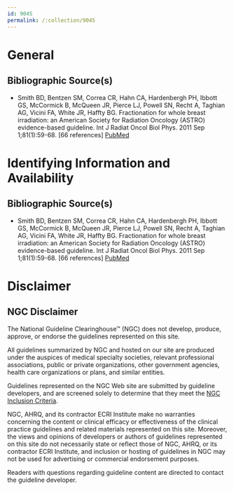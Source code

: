 ```yaml
---
id: 9045
permalink: /:collection/9045
---
```


# General

## Bibliographic Source(s)

- Smith BD, Bentzen SM, Correa CR, Hahn CA, Hardenbergh PH, Ibbott GS, McCormick B, McQueen JR, Pierce LJ, Powell SN, Recht A, Taghian AG, Vicini FA, White JR, Haffty BG. Fractionation for whole breast irradiation: an American Society for Radiation Oncology (ASTRO) evidence-based guideline. Int J Radiat Oncol Biol Phys. 2011 Sep 1;81(1):59-68. [66 references] [ PubMed ](http://www.ncbi.nlm.nih.gov/entrez/query.fcgi?cmd=Retrieve&db=pubmed&dopt=Abstract&list_uids=20638191)

# Identifying Information and Availability

## Bibliographic Source(s)

- Smith BD, Bentzen SM, Correa CR, Hahn CA, Hardenbergh PH, Ibbott GS, McCormick B, McQueen JR, Pierce LJ, Powell SN, Recht A, Taghian AG, Vicini FA, White JR, Haffty BG. Fractionation for whole breast irradiation: an American Society for Radiation Oncology (ASTRO) evidence-based guideline. Int J Radiat Oncol Biol Phys. 2011 Sep 1;81(1):59-68. [66 references] [ PubMed ](http://www.ncbi.nlm.nih.gov/entrez/query.fcgi?cmd=Retrieve&db=pubmed&dopt=Abstract&list_uids=20638191)

# Disclaimer

## NGC Disclaimer

The National Guideline Clearinghouse™ (NGC) does not develop, produce, approve, or endorse the guidelines represented on this site.

All guidelines summarized by NGC and hosted on our site are produced under the auspices of medical specialty societies, relevant professional associations, public or private organizations, other government agencies, health care organizations or plans, and similar entities.

Guidelines represented on the NGC Web site are submitted by guideline developers, and are screened solely to determine that they meet the [NGC Inclusion Criteria](/help-and-about/summaries/inclusion-criteria).

NGC, AHRQ, and its contractor ECRI Institute make no warranties concerning the content or clinical efficacy or effectiveness of the clinical practice guidelines and related materials represented on this site. Moreover, the views and opinions of developers or authors of guidelines represented on this site do not necessarily state or reflect those of NGC, AHRQ, or its contractor ECRI Institute, and inclusion or hosting of guidelines in NGC may not be used for advertising or commercial endorsement purposes.

Readers with questions regarding guideline content are directed to contact the guideline developer.

